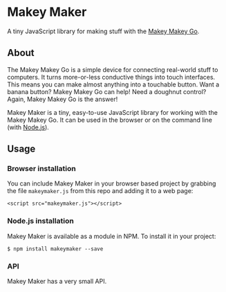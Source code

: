 # Makey Maker

A tiny JavaScript library for making stuff with the [Makey Makey Go](http://http://shop.makeymakey.com/products/makey-makey-go).

## About

The Makey Makey Go is a simple device for connecting real-world stuff to computers. It turns more-or-less conductive things into touch interfaces. This means you can make almost anything into a touchable button. Want a banana button? Makey Makey Go can help!
Need a doughnut control? Again, Makey Makey Go is the answer!

Makey Maker is a tiny, easy-to-use JavaScript library for working with the Makey Makey Go. It can be used in the browser or on the command line (with [Node.js](http://nodejs.org)).

## Usage

### Browser installation

You can include Makey Maker in your browser based project by grabbing the file `makeymaker.js` from this repo and adding it to a web page:

```
<script src="makeymaker.js"></script>
```

### Node.js installation

Makey Maker is available as a module in NPM. To install it in your project:

```
$ npm install makeymaker --save
```

### API

Makey Maker has a very small API.
